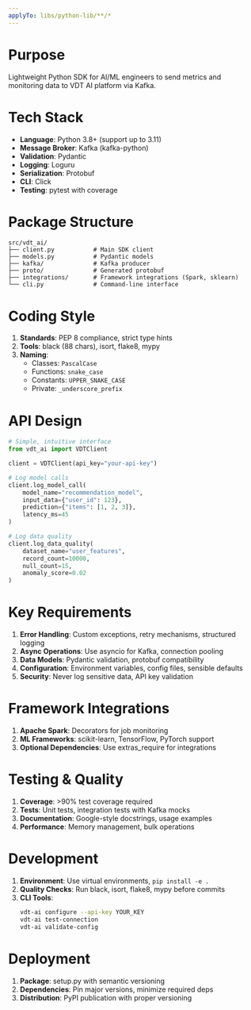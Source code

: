 ```yaml
---
applyTo: libs/python-lib/**/*
---
```


# Purpose
Lightweight Python SDK for AI/ML engineers to send metrics and monitoring data to VDT AI platform via Kafka.

# Tech Stack
- **Language**: Python 3.8+ (support up to 3.11)
- **Message Broker**: Kafka (kafka-python)
- **Validation**: Pydantic
- **Logging**: Loguru
- **Serialization**: Protobuf
- **CLI**: Click
- **Testing**: pytest with coverage

# Package Structure
```
src/vdt_ai/
├── client.py           # Main SDK client
├── models.py           # Pydantic models
├── kafka/              # Kafka producer
├── proto/              # Generated protobuf
├── integrations/       # Framework integrations (Spark, sklearn)
└── cli.py              # Command-line interface
```

# Coding Style
1. **Standards**: PEP 8 compliance, strict type hints
2. **Tools**: black (88 chars), isort, flake8, mypy
3. **Naming**: 
   - Classes: `PascalCase` 
   - Functions: `snake_case`
   - Constants: `UPPER_SNAKE_CASE`
   - Private: `_underscore_prefix`

# API Design
```python
# Simple, intuitive interface
from vdt_ai import VDTClient

client = VDTClient(api_key="your-api-key")

# Log model calls
client.log_model_call(
    model_name="recommendation_model",
    input_data={"user_id": 123},
    prediction={"items": [1, 2, 3]},
    latency_ms=45
)

# Log data quality
client.log_data_quality(
    dataset_name="user_features",
    record_count=10000,
    null_count=15,
    anomaly_score=0.02
)
```

# Key Requirements
1. **Error Handling**: Custom exceptions, retry mechanisms, structured logging
2. **Async Operations**: Use asyncio for Kafka, connection pooling
3. **Data Models**: Pydantic validation, protobuf compatibility
4. **Configuration**: Environment variables, config files, sensible defaults
5. **Security**: Never log sensitive data, API key validation

# Framework Integrations
1. **Apache Spark**: Decorators for job monitoring
2. **ML Frameworks**: scikit-learn, TensorFlow, PyTorch support
3. **Optional Dependencies**: Use extras_require for integrations

# Testing & Quality
1. **Coverage**: >90% test coverage required
2. **Tests**: Unit tests, integration tests with Kafka mocks
3. **Documentation**: Google-style docstrings, usage examples
4. **Performance**: Memory management, bulk operations

# Development
1. **Environment**: Use virtual environments, `pip install -e .`
2. **Quality Checks**: Run black, isort, flake8, mypy before commits
3. **CLI Tools**: 
   ```bash
   vdt-ai configure --api-key YOUR_KEY
   vdt-ai test-connection
   vdt-ai validate-config
   ```

# Deployment
1. **Package**: setup.py with semantic versioning
2. **Dependencies**: Pin major versions, minimize required deps
3. **Distribution**: PyPI publication with proper versioning
